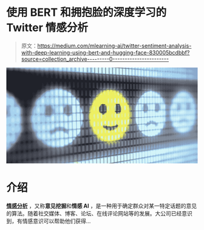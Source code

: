 # 使用 BERT 和拥抱脸的深度学习的 Twitter 情感分析

> 原文：<https://medium.com/mlearning-ai/twitter-sentiment-analysis-with-deep-learning-using-bert-and-hugging-face-830005bcdbbf?source=collection_archive---------0----------------------->

![](img/00456b5126472858dd7c7ed89725feac.png)

# 介绍

[**情感分析**](https://en.wikipedia.org/wiki/Sentiment_analysis) ，又称**意见挖掘**和**情感 AI** ，是一种用于确定群众对某一特定话题的意见的算法。随着社交媒体、博客、论坛、在线评论网站等的发展。大公司已经意识到，有情感意识可以帮助他们获得…